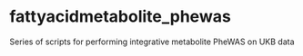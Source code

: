 # fattyacidmetabolite_phewas
Series of scripts for performing integrative metabolite PheWAS on UKB data
